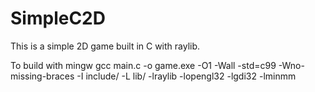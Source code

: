 # SimpleC2D
This is a simple 2D game built in C with raylib.

To build with mingw
gcc main.c -o game.exe -O1 -Wall -std=c99 -Wno-missing-braces -I include/ -L lib/ -lraylib -lopengl32 -lgdi32 -lminmm